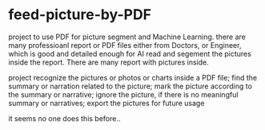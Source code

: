 # feed-picture-by-PDF
project to use PDF for picture segment and Machine Learning.
there are many professioanl report or PDF files either from Doctors, or Engineer, which is good and detailed enough for AI read and segement the pictures inside the report. There are many report with pictures inside. 

project
recognize the pictures or photos or charts inside a PDF file;
find the summary or narration related to the picture;
mark the picture according to the summary or narrative;
ignore the picture, if there is no meaningful summary or narratives;
export the pictures for future usage

it seems no one does this before..
